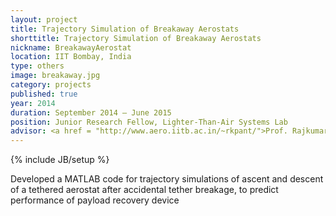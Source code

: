 ```yaml
---
layout: project
title: Trajectory Simulation of Breakaway Aerostats
shorttitle: Trajectory Simulation of Breakaway Aerostats
nickname: BreakawayAerostat
location: IIT Bombay, India
type: others
image: breakaway.jpg
category: projects
published: true
year: 2014
duration: September 2014 – June 2015
position: Junior Research Fellow, Lighter-Than-Air Systems Lab
advisor: <a href = "http://www.aero.iitb.ac.in/~rkpant/">Prof. Rajkumar Pant</a>
---
```

{% include JB/setup %}

Developed a MATLAB code for trajectory simulations of ascent and descent of a tethered aerostat after accidental tether breakage, to predict performance of payload recovery device<br>
<!-- Publication: A. Kshirsagar, R. Pant, K. Bodi, “Dynamic simulation of breakaway aerostat with emergency deflation valves”, 16th AIAA Aviation Technology, Integration and Operations Conference, AIAA Aviation, Washington D.C., USA, 13-17 June 2016 <a href = "http://arc.aiaa.org/doi/abs/10.2514/6.2016-4225"> Link </a> <br>
<br>
<br>
<br>
<br>
<br>
<br> -->
